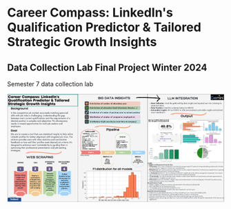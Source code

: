 # Career Compass: LinkedIn's Qualification Predictor & Tailored Strategic Growth Insights
## Data Collection Lab Final Project Winter 2024
Semester 7 data collection lab

![Alt text for the image](poster_png.png)
